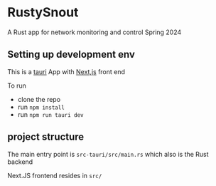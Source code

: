 # RustySnout

A Rust app for network monitoring and control 
Spring 2024


## Setting up development env

This is a [tauri](https://tauri.app/) App with [Next,js](https://nextjs.org/) front end

To run 
- clone the repo
- run `npm install`
- run `npm run tauri dev`

## project structure

The main entry point is `src-tauri/src/main.rs` which also is the Rust backend

Next.JS frontend resides in `src/`


